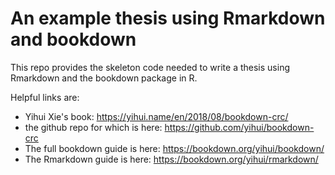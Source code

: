# An example thesis using Rmarkdown and bookdown

This repo provides the skeleton code needed to write a thesis using Rmarkdown and the bookdown package in R.

Helpful links are:

* Yihui Xie's book: https://yihui.name/en/2018/08/bookdown-crc/
* the github repo for which is here: https://github.com/yihui/bookdown-crc 
* The full bookdown guide is here: https://bookdown.org/yihui/bookdown/
* The Rmarkdown guide is here: https://bookdown.org/yihui/rmarkdown/
